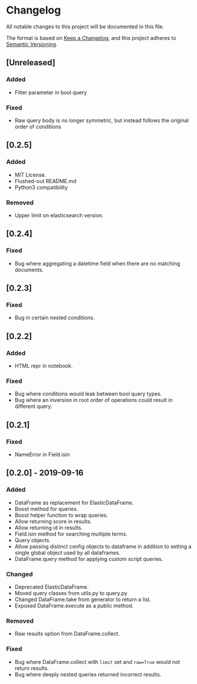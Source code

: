 # Changelog

All notable changes to this project will be documented in this file.

The format is based on [Keep a Changelog](https://keepachangelog.com/en/1.0.0/),
and this project adheres to [Semantic Versioning](https://semver.org/spec/v2.0.0.html).

## [Unreleased]

### Added

- Filter parameter in bool query

### Fixed

- Raw query body is no longer symmetric, but instead follows the original order of conditions

## [0.2.5]

### Added

- MIT License.
- Flushed-out README.md
- Python3 compatibility

### Removed

- Upper limit on elasticsearch version.

## [0.2.4]

### Fixed

- Bug where aggregating a datetime field when there are no matching documents.

## [0.2.3]

### Fixed

- Bug in certain nested conditions.

## [0.2.2]

### Added

- HTML repr in notebook.

### Fixed

- Bug where conditions would leak between bool query types.
- Bug where an inversion in root order of operations could result in different query.

## [0.2.1]

### Fixed

- NameError in Field.isin

## [0.2.0] - 2019-09-16

### Added

- DataFrame as replacement for ElasticDataFrame.
- Boost method for queries.
- Boost helper function to wrap queries.
- Allow returning score in results.
- Allow returning id in results.
- Field.isin method for searching multiple terms.
- Query objects.
- Allow passing distinct config objects to dataframe in addition to setting a single global object used by all dataframes.
- DataFrame.query method for applying custom script queries.

### Changed

- Deprecated ElasticDataFrame.
- Moved query classes from utils.py to query.py
- Changed DataFrame.take from generator to return a list.
- Exposed DataFrame.execute as a public method.

### Removed

- Raw results option from DataFrame.collect.

### Fixed

- Bug where DataFrame.collect with `limit` set and `raw=True` would not return results.
- Bug where deeply nested queries returned incorrect results.
